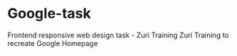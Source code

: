 # Google-task
Frontend responsive web design task - Zuri Training
Zuri Training to recreate Google Homepage
